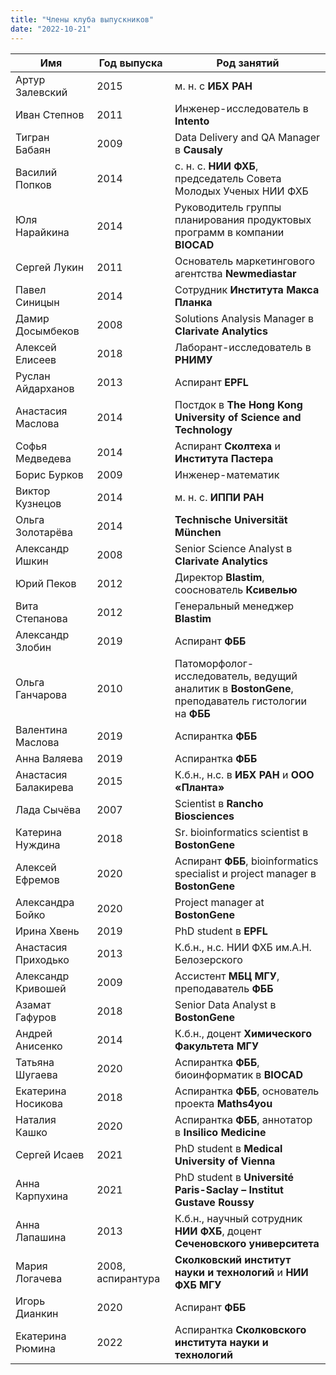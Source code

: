 ```yaml
---
title: "Члены клуба выпускников"
date: "2022-10-21"
---
```

Имя|Год выпуска|Род занятий
|-|-|-|
Артур Залевский|2015|м. н. с **ИБХ РАН**
Иван Степнов|2011|Инженер-исследователь в **Intento**
Тигран Бабаян|2009|Data Delivery and QA Manager в **Causaly**
Василий Попков|2014|с. н. с. **НИИ ФХБ**, председатель Совета Молодых Ученых НИИ ФХБ
Юля Нарайкина|2014|Руководитель группы планирования продуктовых программ в компании **BIOCAD**
Сергей Лукин|2011|Основатель маркетингового агентства **Newmediastar**
Павел Синицын|2014|Сотрудник **Института Макса Планка**
Дамир Досымбеков|2008|Solutions Analysis Manager в **Clarivate Analytics**
Алексей Елисеев|2018|Лаборант-исследователь в **РНИМУ**
Руслан Айдарханов|2013|Аспирант **EPFL**
Анастасия Маслова|2014|Постдок в **The Hong Kong University of Science and Technology**
Софья Медведева|2014|Аспирант **Сколтеха** и **Института Пастера**
Борис Бурков|2009|Инженер-математик
Виктор Кузнецов|2014|м. н. с. **ИППИ РАН**
Ольга Золотарёва|2014|**Technische Universität München**
Александр Ишкин|2008|Senior Science Analyst в **Clarivate Analytics**
Юрий Пеков|2012|Директор **Blastim**, сооснователь **Ксивелью**
Вита Степанова|2012|Генеральный менеджер **Blastim**
Александр Злобин|2019|Аспирант **ФББ**
Ольга Ганчарова|2010|Патоморфолог-исследователь, ведущий аналитик в **BostonGene**, преподаватель гистологии на **ФББ**
Валентина Маслова|2019|Аспирантка **ФББ**
Анна Валяева|2019|Аспирантка **ФББ**
Анастасия Балакирева|2015|К.б.н., н.с. в **ИБХ РАН** и **ООО «Планта»**
Лада Сычёва|2007|Scientist в **Rancho Biosciences**
Катерина Нуждина|2018|Sr. bioinformatics scientist в **BostonGene**
Алексей Ефремов|2020|Аспирант **ФББ**, bioinformatics specialist и project manager в **BostonGene**
Александра Бойко|2020|Project manager at **BostonGene**
Ирина Хвень|2019|PhD student в **EPFL**
Анастасия Приходько|2013|К.б.н., н.с. НИИ ФХБ им.А.Н. Белозерского
Александр Кривошей|2009|Ассистент **МБЦ МГУ**, преподаватель **ФББ**
Азамат Гафуров|2018|Senior Data Analyst в **BostonGene**
Андрей Анисенко|2014|К.б.н., доцент **Химического Факультета МГУ**
Татьяна Шугаева|2020|Аспирантка **ФББ**, биоинформатик в **BIOCAD**
Екатерина Носикова|2018|Аспирантка **ФББ**, основатель проекта **Maths4you**
Наталия Кашко|2020|Аспирантка **ФББ**, аннотатор в **Insilico Medicine**
Сергей Исаев|2021|PhD student в **Medical University of Vienna**
Анна Карпухина|2021|PhD student в **Université Paris-Saclay – Institut Gustave Roussy**
Анна Лапашина|2013|К.б.н., научный сотрудник **НИИ ФХБ**, доцент **Сеченовского университета**
Мария Логачева|2008, аспирантура|**Сколковский институт науки и технологий** и **НИИ ФХБ МГУ**
Игорь Дианкин|2020|Аспирант **ФББ**
Екатерина Рюмина|2022|Аспирантка **Сколковского института науки и технологий**
